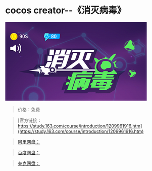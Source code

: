 # cocos creator--《消灭病毒》

![img](../../../assets/study163/free/1d96a2547f0644c8bb3ef2db855333eb.jpg)

> 价格：免费

> [官方链接：https://study.163.com/course/introduction/1209961916.htm](https://study.163.com/course/introduction/1209961916.htm)

> [阿里网盘：]()

> [百度网盘：]()

> [夸克网盘：]()
